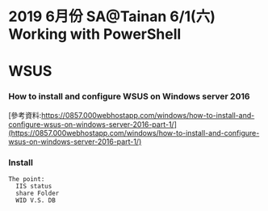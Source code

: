 # 2019 6月份 SA@Tainan 6/1(六) Working with PowerShell
# WSUS
### How to install and configure WSUS on Windows server 2016
[參考資料:https://0857.000webhostapp.com/windows/how-to-install-and-configure-wsus-on-windows-server-2016-part-1/](https://0857.000webhostapp.com/windows/how-to-install-and-configure-wsus-on-windows-server-2016-part-1/)

### Install
```
The point:
  IIS status
  share Folder
  WID V.S. DB
```
